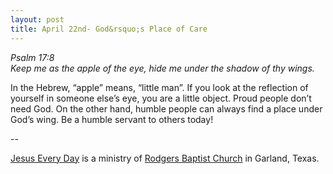 ```yaml
---
layout: post
title: April 22nd- God&rsquo;s Place of Care
---
```


_Psalm 17:8  
Keep me as the apple of the eye, hide me under the shadow of thy
wings._

In the Hebrew, &ldquo;apple&rdquo; means, &ldquo;little man&rdquo;.
If you look at the reflection of yourself in someone else&rsquo;s eye,
you are a little object. Proud people don&rsquo;t need God. On the
other hand, humble people can always find a place under God&rsquo;s
wing. Be a humble servant to others today!

 --

<a href=http://jesuseveryday.net>Jesus Every Day</a> is a ministry of <a href=http://rodgersbaptist.net>Rodgers Baptist Church</a> in Garland, Texas.
